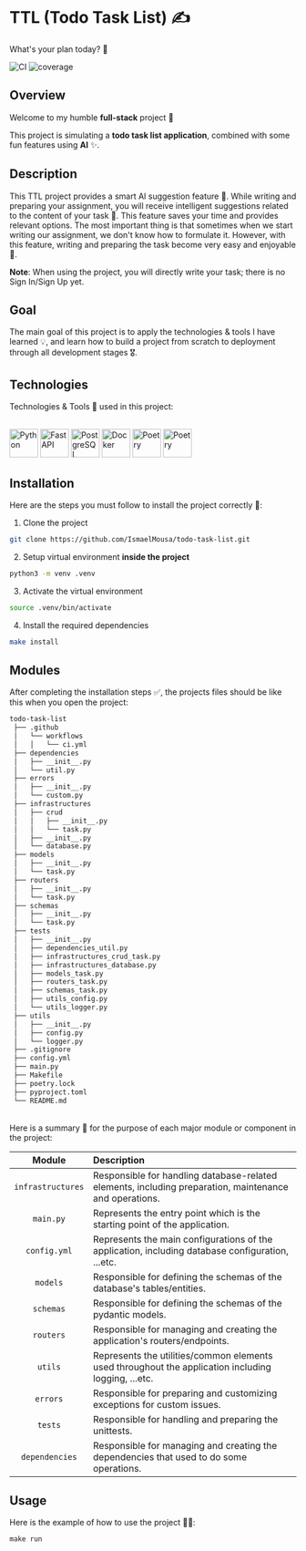 # TTL (Todo Task List) ✍

What's your plan today? 🤔

![CI](https://img.shields.io/github/actions/workflow/status/IsmaelMousa/todo-task-list/ci.yml?style=flat-square&logo=github&label=CI)
![coverage](https://img.shields.io/codecov/c/github/IsmaelMousa/todo-task-list?style=flat-square)

## Overview

Welcome to my humble **full-stack** project 👋

This project is simulating a **todo task list application**, combined with some fun features using **AI** ✨.

## Description

This TTL project provides a smart AI suggestion feature 💎.
While writing and preparing your assignment,
you will receive intelligent suggestions related to the content of your task 💬.
This feature saves your time and provides relevant options.
The most important thing is that sometimes when we start writing our assignment,
we don't know how to formulate it.
However, with this feature, writing and preparing the task become very easy and enjoyable 🤗.

**Note**: When using the project, you will directly write your task; there is no Sign In/Sign Up yet.

## Goal

The main goal of this project is to apply the technologies & tools I have learned 💡, and learn how to build a project
from scratch to deployment through all development stages 🎖️.

## Technologies

Technologies & Tools 🚀 ️used in this project:

<br/>
<a href="https://www.python.org"><img src="https://upload.wikimedia.org/wikipedia/commons/thumb/c/c3/Python-logo-notext.svg/800px-Python-logo-notext.svg.png" alt="Python" title="Python" height="50"></a>
<a href="https://fastapi.tiangolo.com" target="_blank"><img src="https://fastapi.tiangolo.com/img/logo-margin/logo-teal.png" alt="FastAPI" title="FastAPI" height="50"></a>
<a href="https://www.postgresql.org" target="_blank"><img src="https://cdn.icon-icons.com/icons2/2415/PNG/512/postgresql_plain_wordmark_logo_icon_146390.png" alt="PostgreSQL" title="PostgreSQL" height="50"></a>
<a href="https://www.docker.com"><img src="https://logos-world.net/wp-content/uploads/2021/02/Docker-Symbol.png" alt="Docker" title="Docker" height="50"></a>
<a href="https://python-poetry.org"><img src="https://avatars.githubusercontent.com/u/48722593?s=200&v=4" alt="Poetry" title="Poetry" height="50"></a>
<a href="https://docs.pytest.org/en/8.0.x/contents.html"><img src="https://545767148-files.gitbook.io/~/files/v0/b/gitbook-x-prod.appspot.com/o/spaces%2F-MdBdUMSCcMYTyNwZf80%2Fuploads%2Fgit-blob-f08a97a4a9cff017c204a21b66514ee07045dba8%2Fpytest.png?alt=media" alt="Poetry" title="Poetry" height="50"></a>

## Installation

Here are the steps you must follow to install the project correctly 🎯:

1. Clone the project

```zsh
git clone https://github.com/IsmaelMousa/todo-task-list.git
```

2. Setup virtual environment **inside the project**

```zsh
python3 -m venv .venv
```

3. Activate the virtual environment

```zsh
source .venv/bin/activate
```

4. Install the required dependencies

```zsh
make install
```

## Modules

After completing the installation steps ✅, the projects files should be like this when you open the project:

```zsh
todo-task-list
 ├── .github
 │   └── workflows
 │   │   └── ci.yml
 ├── dependencies 
 │   ├── __init__.py
 │   └── util.py
 ├── errors
 │   ├── __init__.py
 │   └── custom.py
 ├── infrastructures
 │   ├── crud
 │   │   ├── __init__.py
 │   │   └── task.py
 │   ├── __init__.py 
 │   └── database.py
 ├── models
 │   ├── __init__.py
 │   └── task.py
 ├── routers
 │   ├── __init__.py
 │   └── task.py
 ├── schemas
 │   ├── __init__.py
 │   └── task.py 
 ├── tests
 │   ├── __init__.py
 │   ├── dependencies_util.py
 │   ├── infrastructures_crud_task.py
 │   ├── infrastructures_database.py
 │   ├── models_task.py
 │   ├── routers_task.py
 │   ├── schemas_task.py
 │   ├── utils_config.py
 │   └── utils_logger.py    
 ├── utils
 │   ├── __init__.py
 │   ├── config.py
 │   └── logger.py     
 ├── .gitignore
 ├── config.yml
 ├── main.py
 ├── Makefile
 ├── poetry.lock
 ├── pyproject.toml
 └── README.md
```

<br/>
Here is a summary 📝 for the purpose of each major module or component in the project:

|      Module       | Description                                                                                            |
|:-----------------:|:-------------------------------------------------------------------------------------------------------|
| `infrastructures` | Responsible for handling database-related elements, including preparation, maintenance and operations. |
|     `main.py`     | Represents the entry point which is the starting point of the application.                             |
|   `config.yml`    | Represents the main configurations of the application, including database configuration, ...etc.       |
|     `models`      | Responsible for defining the schemas of the database's tables/entities.                                |
|     `schemas`     | Responsible for defining the schemas of the pydantic models.                                           |
|     `routers`     | Responsible for managing and creating the application's routers/endpoints.                             |
|      `utils`      | Represents the utilities/common elements used throughout the application including logging, ...etc.    |
|     `errors`      | Responsible for preparing and customizing exceptions for custom issues.                                |
|      `tests`      | Responsible for handling and preparing the unittests.                                                  |
|  `dependencies`   | Responsible for managing and creating the dependencies that used to do some operations.                |

## Usage

Here is the example of how to use the project 💁‍♂️:

```
make run
```
